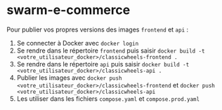 # swarm-e-commerce

Pour publier vos propres versions des images `frontend` et `api` :

1. Se connecter à Docker avec `docker login`
2. Se rendre dans le répertoire `frontend` puis saisir `docker build -t <votre_utilisateur_docker>/classicwheels-frontend .`
3. Se rendre dans le répertoire `api` puis saisir `docker build -t <votre_utilisateur_docker>/classicwheels-api .`
4. Publier les images avec `docker push <votre_utilisateur_docker>/classicwheels-frontend` et `docker push <votre_utilisateur_docker>/classicwheels-api`
5. Les utiliser dans les fichiers `compose.yaml` et `compose.prod.yaml`
